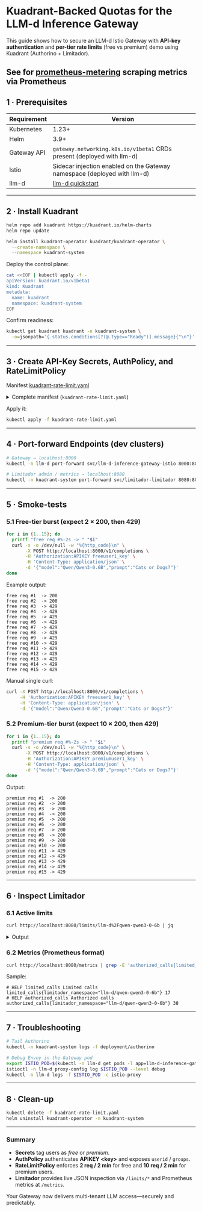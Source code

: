 

# Kuadrant-Backed Quotas for the **LLM-d Inference Gateway**

This guide shows how to secure an LLM-d Istio Gateway with **API-key authentication** and **per-tier rate limits** (free vs premium) demo using Kuadrant (Authorino + Limitador).

See for [prometheus-metering](prometheus-metering/README.md) scraping metrics via Prometheus
---

## 1 · Prerequisites

| Requirement | Version                                                                          |
|-------------|----------------------------------------------------------------------------------|
| Kubernetes  | 1.23+                                                                            |
| Helm        | 3.9+                                                                             |
| Gateway API | `gateway.networking.k8s.io/v1beta1` CRDs present (deployed with llm-d)           |
| Istio       | Sidecar injection enabled on the Gateway namespace (deployed with llm-d)         |
| llm-d       | [llm-d quickstart](https://github.com/llm-d/llm-d-deployer/tree/main/quickstart) |


---

## 2 · Install Kuadrant

```bash
helm repo add kuadrant https://kuadrant.io/helm-charts
helm repo update

helm install kuadrant-operator kuadrant/kuadrant-operator \
  --create-namespace \
  --namespace kuadrant-system
````

Deploy the control plane:

```bash
cat <<EOF | kubectl apply -f -
apiVersion: kuadrant.io/v1beta1
kind: Kuadrant
metadata:
  name: kuadrant
  namespace: kuadrant-system
EOF
```

Confirm readiness:

```bash
kubectl get kuadrant kuadrant -n kuadrant-system \
  -o=jsonpath='{.status.conditions[?(@.type=="Ready")].message}{"\n"}'
```

---

## 3 · Create API-Key Secrets, AuthPolicy, and RateLimitPolicy

Manifest [kuadrant-rate-limit.yaml](kuadrant-rate-limit.yaml)

<details>
<summary>Complete manifest (<code>kuadrant-rate-limit.yaml</code>)</summary>

```yaml
###############################################################################
# 1.  API-KEY SECRETS – annotated with “free” or “premium”
###############################################################################
apiVersion: v1
kind: Secret
metadata:
  name: premiumuser1-apikey
  namespace: llm-d
  labels:
    kuadrant.io/auth-secret: "true"
    app: my-llm
  annotations:
    kuadrant.io/groups: premium
    secret.kuadrant.io/user-id: premiumuser1
stringData:
  api_key: premiumuser1_key
type: Opaque
---
apiVersion: v1
kind: Secret
metadata:
  name: free1-apikey
  namespace: llm-d
  labels:
    kuadrant.io/auth-secret: "true"
    app: my-llm
  annotations:
    kuadrant.io/groups: free
    secret.kuadrant.io/user-id: freeuser1
stringData:
  api_key: freeuser1_key
type: Opaque
---
apiVersion: v1
kind: Secret
metadata:
  name: free2-apikey
  namespace: llm-d
  labels:
    kuadrant.io/auth-secret: "true"
    app: my-llm
  annotations:
    kuadrant.io/groups: free
    secret.kuadrant.io/user-id: freeuser2
stringData:
  api_key: freeuser2_key
type: Opaque

###############################################################################
# 2.  AUTHPOLICY – API-key auth on the Gateway
###############################################################################
---
apiVersion: kuadrant.io/v1
kind: AuthPolicy
metadata:
  name: llm-api-keys
  namespace: llm-d
spec:
  targetRef:
    group: gateway.networking.k8s.io
    kind: Gateway
    name: llm-d-inference-gateway
  rules:
    authentication:
      api-key-users:
        apiKey:
          allNamespaces: true
          selector:
            matchLabels:
              app: my-llm
        credentials:
          authorizationHeader:
            prefix: APIKEY
    response:
      success:
        filters:
          identity:
            json:
              properties:
                userid:
                  selector: auth.identity.metadata.annotations.secret\.kuadrant\.io/user-id
                groups:
                  selector: auth.identity.metadata.annotations.kuadrant\.io/groups
    authorization:
      allow-groups:
        opa:
          rego: |
            groups := split(object.get(input.auth.identity.metadata.annotations, "kuadrant.io/groups", ""), ",")
            allow { groups[_] == "free" }
            allow { groups[_] == "premium" }

###############################################################################
# 3.  RATELIMITPOLICY – 2 req / 2 min (free) · 10 req / 2 min (premium)
###############################################################################
---
apiVersion: kuadrant.io/v1
kind: RateLimitPolicy
metadata:
  name: basic-rate-limits
  namespace: llm-d
spec:
  targetRef:
    group: gateway.networking.k8s.io
    kind: Gateway
    name: llm-d-inference-gateway
  limits:
    free-user-requests:
      rates:
        - limit: 2
          window: 2m
      when:
        - predicate: |
            auth.identity.groups.split(",").exists(g, g == "free")
      counters:
        - expression: auth.identity.userid
    premium-user-requests:
      rates:
        - limit: 10
          window: 2m
      when:
        - predicate: |
            auth.identity.groups.split(",").exists(g, g == "premium")
      counters:
        - expression: auth.identity.userid
```

</details>

Apply it:

```bash
kubectl apply -f kuadrant-rate-limit.yaml
```

---

## 4 · Port-forward Endpoints (dev clusters)

```bash
# Gateway → localhost:8000
kubectl -n llm-d port-forward svc/llm-d-inference-gateway-istio 8000:80 &

# Limitador admin / metrics → localhost:8080
kubectl -n kuadrant-system port-forward svc/limitador-limitador 8080:8080 &
```

---

## 5 · Smoke-tests

### 5.1 Free-tier burst (expect 2 × 200, then 429)

```bash
for i in {1..15}; do
  printf "free req #%-2s -> " "$i"
  curl -s -o /dev/null -w "%{http_code}\n" \
       -X POST http://localhost:8000/v1/completions \
       -H 'Authorization:APIKEY freeuser1_key' \
       -H 'Content-Type: application/json' \
       -d '{"model":"Qwen/Qwen3-0.6B","prompt":"Cats or Dogs?"}'
done
```

Example output:

```shell
free req #1  -> 200
free req #2  -> 200
free req #3  -> 429
free req #4  -> 429
free req #5  -> 429
free req #6  -> 429
free req #7  -> 429
free req #8  -> 429
free req #9  -> 429
free req #10 -> 429
free req #11 -> 429
free req #12 -> 429
free req #13 -> 429
free req #14 -> 429
free req #15 -> 429
```

Manual single curl:

```bash
curl -X POST http://localhost:8000/v1/completions \
     -H 'Authorization:APIKEY freeuser1_key' \
     -H 'Content-Type: application/json' \
     -d '{"model":"Qwen/Qwen3-0.6B","prompt":"Cats or Dogs?"}'
```

### 5.2 Premium-tier burst (expect 10 × 200, then 429)

```bash
for i in {1..15}; do
  printf "premium req #%-2s -> " "$i"
  curl -s -o /dev/null -w "%{http_code}\n" \
       -X POST http://localhost:8000/v1/completions \
       -H 'Authorization:APIKEY premiumuser1_key' \
       -H 'Content-Type: application/json' \
       -d '{"model":"Qwen/Qwen3-0.6B","prompt":"Cats or Dogs?"}'
done
```

Output:

```shell
premium req #1  -> 200
premium req #2  -> 200
premium req #3  -> 200
premium req #4  -> 200
premium req #5  -> 200
premium req #6  -> 200
premium req #7  -> 200
premium req #8  -> 200
premium req #9  -> 200
premium req #10 -> 200
premium req #11 -> 429
premium req #12 -> 429
premium req #13 -> 429
premium req #14 -> 429
premium req #15 -> 429
```

---

## 6 · Inspect Limitador

### 6.1 Active limits

```bash
curl http://localhost:8080/limits/llm-d%2Fqwen-qwen3-0-6b | jq
```

<details>
<summary>Output</summary>

```json
[
  {
    "id": null,
    "namespace": "llm-d/qwen-qwen3-0-6b",
    "max_value": 10,
    "seconds": 120,
    "name": null,
    "conditions": [
      "descriptors[0][\"limit.premium_user_requests__4f559388\"] == \"1\""
    ],
    "variables": [
      "descriptors[0][\"auth.identity.userid\"]"
    ]
  },
  {
    "id": null,
    "namespace": "llm-d/qwen-qwen3-0-6b",
    "max_value": 2,
    "seconds": 120,
    "name": null,
    "conditions": [
      "descriptors[0][\"limit.free_user_requests__3a36ecc2\"] == \"1\""
    ],
    "variables": [
      "descriptors[0][\"auth.identity.userid\"]"
    ]
  }
]
```

</details>


### 6.2 Metrics (Prometheus format)

```bash
curl http://localhost:8080/metrics | grep -E 'authorized_calls|limited_calls'
```

Sample:

```
# HELP limited_calls Limited calls
limited_calls{limitador_namespace="llm-d/qwen-qwen3-0-6b"} 17
# HELP authorized_calls Authorized calls
authorized_calls{limitador_namespace="llm-d/qwen-qwen3-0-6b"} 38
```

---

## 7 · Troubleshooting

```bash
# Tail Authorino
kubectl -n kuadrant-system logs -f deployment/authorino

# Debug Envoy in the Gateway pod
export ISTIO_POD=$(kubectl -n llm-d get pods -l app=llm-d-inference-gateway-istio -o jsonpath='{.items[0].metadata.name}')
istioctl -n llm-d proxy-config log $ISTIO_POD --level debug
kubectl -n llm-d logs -f $ISTIO_POD -c istio-proxy
```

---

## 8 · Clean-up

```bash
kubectl delete -f kuadrant-rate-limit.yaml
helm uninstall kuadrant-operator -n kuadrant-system
```

---

### Summary

* **Secrets** tag users as *free* or *premium*.
* **AuthPolicy** authenticates **APIKEY \<key>** and exposes `userid` / `groups`.
* **RateLimitPolicy** enforces **2 req / 2 min** for free and **10 req / 2 min** for premium users.
* **Limitador** provides live JSON inspection via `/limits/*` and Prometheus metrics at `/metrics`.

Your Gateway now delivers multi-tenant LLM access—securely and predictably.

```
